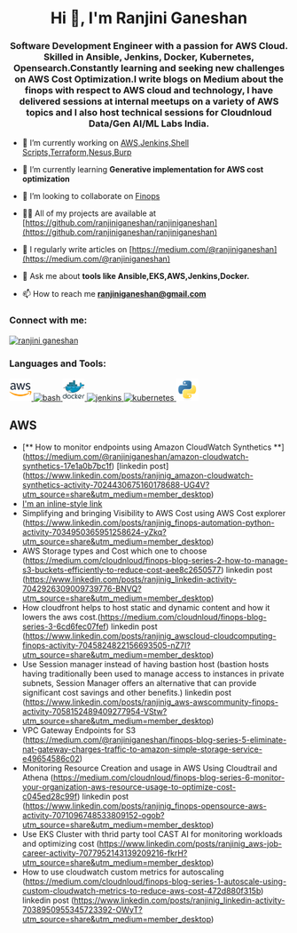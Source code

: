 <h1 align="center">Hi 👋, I'm Ranjini Ganeshan</h1>
<h3 align="center">Software Development Engineer with a passion for AWS Cloud. Skilled in Ansible, Jenkins, Docker, Kubernetes, Opensearch.Constantly learning and seeking new challenges on AWS Cost Optimization.I write blogs on Medium about the finops with respect to AWS cloud and technology, I have delivered sessions at internal meetups on a variety of AWS topics and I also host technical sessions for Cloudnloud Data/Gen AI/ML Labs India. </h3>

- 🔭 I’m currently working on [AWS,Jenkins,Shell Scripts,Terraform,Nesus,Burp](https://www.linkedin.com/posts/ranjinig_amazon-cloudwatch-synthetics-activity-7024430675160178688-UG4V?utm_source=share&utm_medium=member_desktop)

- 🌱 I’m currently learning **Generative implementation for AWS cost optimization**

- 👯 I’m looking to collaborate on [Finops](https://medium.com/@ranjiniganeshan)

- 👨‍💻 All of my projects are available at [https://github.com/ranjiniganeshan/ranjiniganeshan](https://github.com/ranjiniganeshan/ranjiniganeshan)

- 📝 I regularly write articles on [https://medium.com/@ranjiniganeshan](https://medium.com/@ranjiniganeshan)

- 💬 Ask me about **tools like Ansible,EKS,AWS,Jenkins,Docker.**

- 📫 How to reach me **ranjiniganeshan@gmail.com**

<h3 align="left">Connect with me:</h3>
<p align="left">
<a href="https://linkedin.com/in/ranjini ganeshan" target="blank"><img align="center" src="https://raw.githubusercontent.com/rahuldkjain/github-profile-readme-generator/master/src/images/icons/Social/linked-in-alt.svg" alt="ranjini ganeshan" height="30" width="40" /></a>
</p>

<h3 align="left">Languages and Tools:</h3>
<p align="left"> <a href="https://aws.amazon.com" target="_blank" rel="noreferrer"> <img src="https://raw.githubusercontent.com/devicons/devicon/master/icons/amazonwebservices/amazonwebservices-original-wordmark.svg" alt="aws" width="40" height="40"/> </a> <a href="https://www.gnu.org/software/bash/" target="_blank" rel="noreferrer"> <img src="https://www.vectorlogo.zone/logos/gnu_bash/gnu_bash-icon.svg" alt="bash" width="40" height="40"/> </a> <a href="https://www.docker.com/" target="_blank" rel="noreferrer"> <img src="https://raw.githubusercontent.com/devicons/devicon/master/icons/docker/docker-original-wordmark.svg" alt="docker" width="40" height="40"/> </a> <a href="https://www.jenkins.io" target="_blank" rel="noreferrer"> <img src="https://www.vectorlogo.zone/logos/jenkins/jenkins-icon.svg" alt="jenkins" width="40" height="40"/> </a> <a href="https://kubernetes.io" target="_blank" rel="noreferrer"> <img src="https://www.vectorlogo.zone/logos/kubernetes/kubernetes-icon.svg" alt="kubernetes" width="40" height="40"/> </a> <a href="https://www.python.org" target="_blank" rel="noreferrer"> <img src="https://raw.githubusercontent.com/devicons/devicon/master/icons/python/python-original.svg" alt="python" width="40" height="40"/> </a> </p>


## AWS
* [** How to monitor endpoints using Amazon CloudWatch Synthetics **] (https://medium.com/@ranjiniganeshan/amazon-cloudwatch-synthetics-17e1a0b7bc1f) [linkedin post] (https://www.linkedin.com/posts/ranjinig_amazon-cloudwatch-synthetics-activity-7024430675160178688-UG4V?utm_source=share&utm_medium=member_desktop)
* [I'm an inline-style link](https://www.google.com)
* Simplifying and bringing Visibility to AWS Cost using AWS Cost explorer (https://www.linkedin.com/posts/ranjinig_finops-automation-python-activity-7034950365951258624-yZkq?utm_source=share&utm_medium=member_desktop)
* AWS Storage types and Cost which one to choose (https://medium.com/cloudnloud/finops-blog-series-2-how-to-manage-s3-buckets-efficiently-to-reduce-cost-aee8c2650577) linkedin post (https://www.linkedin.com/posts/ranjinig_linkedin-activity-7042926309009739776-BNVQ?utm_source=share&utm_medium=member_desktop)
* How cloudfront helps to host static and dynamic content and how it lowers the aws cost.(https://medium.com/cloudnloud/finops-blog-series-3-6cd6fec07fef) linkedin post (https://www.linkedin.com/posts/ranjinig_awscloud-cloudcomputing-finops-activity-7045824822156693505-nZ7I?utm_source=share&utm_medium=member_desktop)
* Use Session manager instead of having bastion host (bastion hosts having traditionally been used to manage access to instances in private subnets, Session Manager offers an alternative that can provide significant cost savings and other benefits.) linkedin post (https://www.linkedin.com/posts/ranjinig_aws-awscommunity-finops-activity-7058152489409277954-VStw?utm_source=share&utm_medium=member_desktop)
* VPC Gateway Endpoints for S3 (https://medium.com/@ranjiniganeshan/finops-blog-series-5-eliminate-nat-gateway-charges-traffic-to-amazon-simple-storage-service-e49654586c02)
* Monitoring Resource Creation and usage in AWS Using Cloudtrail and Athena (https://medium.com/cloudnloud/finops-blog-series-6-monitor-your-organization-aws-resource-usage-to-optimize-cost-c045ed28c99f) linkedin post (https://www.linkedin.com/posts/ranjinig_finops-opensource-aws-activity-7071096748533809152-ogob?utm_source=share&utm_medium=member_desktop)
* Use EKS Cluster with thrid party tool CAST AI for monitoring workloads and optimizing cost (https://www.linkedin.com/posts/ranjinig_aws-job-career-activity-7077952143139209216-fkrH?utm_source=share&utm_medium=member_desktop)
* How to use cloudwatch custom metrics for autoscaling (https://medium.com/cloudnloud/finops-blog-series-1-autoscale-using-custom-cloudwatch-metrics-to-reduce-aws-cost-472d880f315b) linkedin post (https://www.linkedin.com/posts/ranjinig_linkedin-activity-7038950955345723392-OWyT?utm_source=share&utm_medium=member_desktop)

